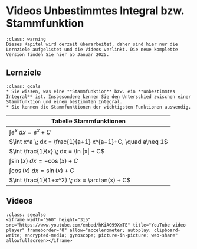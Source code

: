 # Videos Unbestimmtes Integral bzw. Stammfunktion

```{admonition} Hinweise zur Vorlesung Mathematik 1 im WiSe 2024/25
:class: warning
Dieses Kapitel wird derzeit überarbeitet, daher sind hier nur die Lernziele aufgelistet und die Videos verlinkt. Die neue komplette Version finden Sie hier ab Januar 2025.
```

## Lernziele

```{admonition} Lernziele
:class: goals
* Sie wissen, was eine **Stammfunktion** bzw. ein **unbestimmtes Integral** ist. Insbesondere kennen Sie den Unterschied zwischen einer Stammfunktion und einem bestimmten Integral.
* Sie kennen die Stammfunktionen der wichtigsten Funktionen auswendig.
```

| Tabelle Stammfunktionen |
| --- |
| $\int e^x \; dx = e^x + C$ |
|  $\int x^a \; dx = \frac{1}{a+1} x^{a+1}+C, \quad a\neq 1$ |
| $\int \frac{1}{x} \; dx  = \ln \|x\| + C$ |
| $\int \sin(x) \; dx = -\cos(x) + C$ |
| $\int \cos(x) \; dx =\sin(x) + C$|
| $\int \frac{1}{1+x^2} \; dx = \arctan(x) + C$  |

## Videos

```{admonition} Video
:class: seealso
<iframe width="560" height="315" src="https://www.youtube.com/embed/hKiAG99XmTE" title="YouTube video player" frameborder="0" allow="accelerometer; autoplay; clipboard-write; encrypted-media; gyroscope; picture-in-picture; web-share" allowfullscreen></iframe>
```
